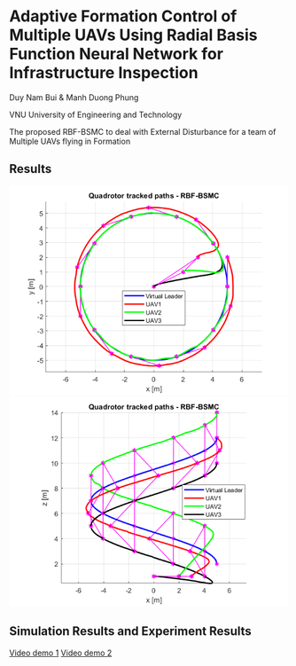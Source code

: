 # Adaptive Formation Control of Multiple UAVs Using Radial Basis Function Neural Network for Infrastructure Inspection

Duy Nam Bui & Manh Duong Phung

VNU University of Engineering and Technology

The proposed RBF-BSMC to deal with External Disturbance for a team of Multiple UAVs flying in Formation

## Results
![result](results/rbf-bsmc-traj-top.png)
![result](results/rbf-bsmc-traj-side.png)

## Simulation Results and Experiment Results
[Video demo 1](https://youtu.be/9isVgRUN_TY)
[Video demo 2](https://youtu.be/Te03Hy-tShE)
